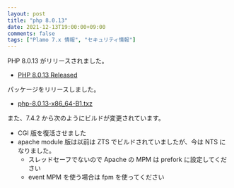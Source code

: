 ```yaml
---
layout: post
title: "php 8.0.13"
date: 2021-12-13T19:00:00+09:00
comments: false
tags: ["Plamo 7.x 情報", "セキュリティ情報"]
---
```

PHP 8.0.13 がリリースされました。

* [PHP 8.0.13 Released](http://php.net/ChangeLog-8.php#8.0.13)

パッケージをリリースしました。

* [php-8.0.13-x86_64-B1.txz](https://repository.plamolinux.org/pub/Plamo-7.x/x86_64/plamo/08_daemons/php-8.0.13-x86_64-B1.txz)

<!--more-->

また、7.4.2 から次のようにビルドが変更されています。

* CGI 版を復活させました
* apache module 版は以前は ZTS でビルドされていましたが、今は NTS になりました。
  - スレッドセーフでないので Apache の MPM は prefork に設定してください
  - event MPM を使う場合は fpm を使ってください
